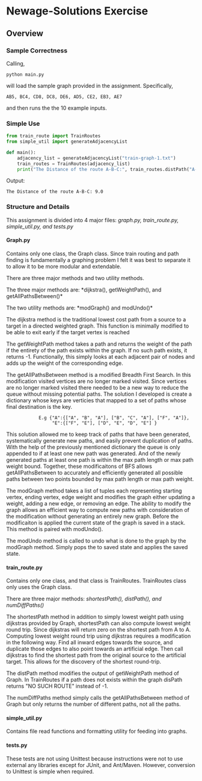 # Newage-Solutions Exercise
## Overview

### Sample Correctness

Calling,
```
python main.py
```
will load the sample graph provided in the assignment. Specifically,
```
AB5, BC4, CD8, DC8, DE6, AD5, CE2, EB3, AE7
```
and then runs the the 10 example inputs.

### Simple Use
```python
from train_route import TrainRoutes
from simple_util import generateAdjacencyList

def main():
    adjacency_list = generateAdjacencyList("train-graph-1.txt")
    train_routes = TrainRoutes(adjacency_list)
    print("The Distance of the route A-B-C:", train_routes.distPath("A-B-C"))
```

Output:
```
The Distance of the route A-B-C: 9.0
```

### Structure and Details

This assignment is divided into 4 major files: *graph.py, train_route.py, simple_util.py, and tests.py*

#### Graph.py

Contains only one class, the Graph class. Since train routing and path finding is fundamentally a graphing problem
I felt it was best to separate it to allow it to be more modular and extendable.

There are three major methods and two utility methods.
<p>The three major methods are: *dijkstra(), getWeightPath(), and getAllPathsBetween()*</p>
<p>The two utility methods are: *modGraph() and modUndo()*</p>

The dijkstra method is the traditional lowest cost path from a source to a target in a directed weighted graph. This
function is minimally modified to be able to exit early if the target vertex is reached

The getWeightPath method takes a path and returns the weight of the path if the entirety of the path exists
within the graph. If no such path exists, it returns -1. Functionally, this simply looks at each adjacent
pair of nodes and adds up the weight of the corresponding edge.

The getAllPathsBetween method is a modified Breadth First Search. In this modification visited vertices are no longer
marked visited. Since vertices are no longer marked visited there needed to be a new way to reduce the queue without missing
potential paths. The solution I developed is create a dictionary whose keys are verticies that mapped to a set of paths
whose final destination is the key. 
```
            E.g {"A":{["A", "B", "A"], ["B", "C", "A"], ["F", "A"]},
                 "E":{["F", "E"], ["D", "E", "D", "E"] }
```
This solution allowed me to keep track of paths that have been generated, systematically generate new paths, and easily 
prevent duplication of paths. With the help of the previously mentioned dictionary the queue is only appended to if 
at least one new path was generated. And of the newly generated paths at least one path is within the max path length or max 
path weight bound. Together, these modificaitons of BFS allows getAllPathsBetween to accurately and efficiently generated
all possible paths between two points bounded by max path length or max path weight.

The modGraph method takes a list of tuples each representing starting vertex, ending vertex, edge weight and modifies the
graph either updating a weight, adding a new edge, or removing an edge. The ability to modify the graph allows an efficient
way to compute new paths with consideration of the modification without generating an entirely new graph. Before the
modificaiton is applied the current state of the graph is saved in a stack. This method is paired with modUndo().

The modUndo method is called to undo what is done to the graph by the modGraph method. Simply pops the to saved state and
applies the saved state.

#### train_route.py

Contains only one class, and that class is TrainRoutes. TrainRoutes class only uses the Graph class.

There are three major methods: *shortestPath(), distPath(), and numDiffPaths()*

The shortestPath method in addition to simply lowest weight path using dijkstras provided by Graph, shortestPath can also 
compute lowest weight round trip. Since dijkstras will return zero on the shortest path from A to A. Computing lowest weight
round trip using dijkstras requires a modification in the following way. Find all inward edges towards the source, and duplicate those 
edges to also point towards an artificial edge. Then call dijkstras to find the shortest path from the original source to 
the artificial target. This allows for the discovery of the shortest round-trip.

The distPath method modifies the output of getWeightPath method of Graph. In TrainRoutes if a path does not exists within
the graph disPath returns "NO SUCH ROUTE" instead of -1.

The numDiffPaths method simply calls the getAllPathsBetween method of Graph but only returns the number of different paths, not
all the paths.

#### simple_util.py

Contains file read functions and formatting utility for feeding into graphs.

#### tests.py

These tests are not using Unittest because instructions were not to use external any libraries except for JUnit, and Ant/Maven.
However, conversion to Unittest is simple when required.